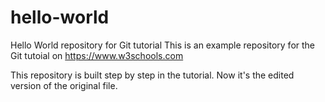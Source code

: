 # hello-world
Hello World repository for Git tutorial
This is an example repository for the Git tutoial on https://www.w3schools.com

This repository is built step by step in the tutorial.
Now it's the edited version of the original file.
